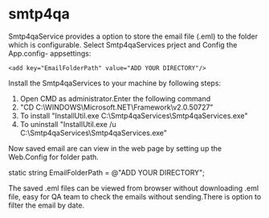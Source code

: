 smtp4qa
=======

Smtp4qaService provides a option to store the email file (.eml) to the folder which is configurable.
Select Smtp4qaServices prject and Config the App.config- appsettings:
 
    <add key="EmailFolderPath" value="ADD YOUR DIRECTORY"/>
    
Install the Smtp4qaServices to your machine by following steps:

1. Open CMD as administrator.Enter the following command 
2. "CD C:\WINDOWS\Microsoft.NET\Framework\v2.0.50727\"
3. To install "InstallUtil.exe C:\Smtp4qaServices\Smtp4qaServices.exe" <!-- your drive path and  Smtp4qaServices.exe-->
4. To uninstall "InstallUtil.exe /u C:\Smtp4qaServices\Smtp4qaServices.exe"

 

Now saved email are can view in the web page by setting up the Web.Config for folder path.

static string EmailFolderPath = @"ADD YOUR DIRECTORY";<!--Add EmailFolderPath value which provide in the app.config-->

The saved .eml files can be viewed from browser without downloading .eml file, easy for QA team to check the emails without sending.There is option to filter the email by date.


